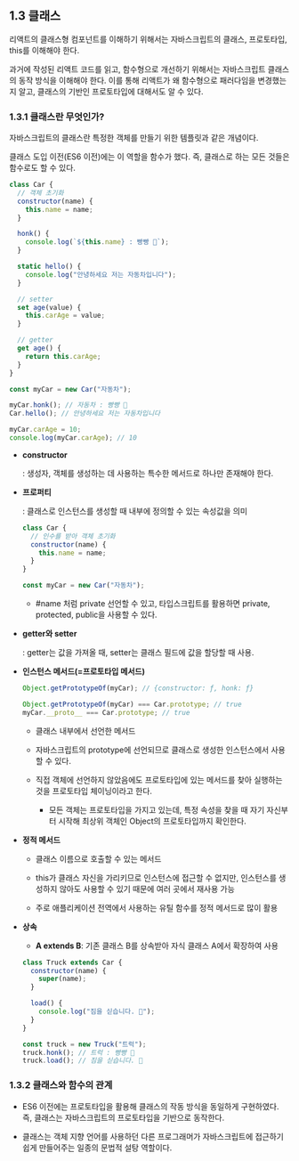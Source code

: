 ## 1.3 클래스

리액트의 클래스형 컴포넌트를 이해하기 위해서는 자바스크립트의 클래스, 프로토타입, this를 이해해야 한다.

과거에 작성된 리액트 코드를 읽고, 함수형으로 개선하기 위해서는 자바스크립트 클래스의 동작 방식을 이해해야 한다. 이를 통해 리액트가 왜 함수형으로 패러다임을 변경했는지 알고, 클래스의 기반인 프로토타입에 대해서도 알 수 있다.

### 1.3.1 클래스란 무엇인가?

자바스크립트의 클래스란 특정한 객체를 만들기 위한 템플릿과 같은 개념이다.

클래스 도입 이전(ES6 이전)에는 이 역할을 함수가 했다. 즉, 클래스로 하는 모든 것들은 함수로도 할 수 있다.

```js
class Car {
  // 객체 초기화
  constructor(name) {
    this.name = name;
  }

  honk() {
    console.log(`${this.name} : 빵빵 🚗`);
  }

  static hello() {
    console.log("안녕하세요 저는 자동차입니다");
  }

  // setter
  set age(value) {
    this.carAge = value;
  }

  // getter
  get age() {
    return this.carAge;
  }
}

const myCar = new Car("자동차");

myCar.honk(); // 자동차 : 빵빵 🚗
Car.hello(); // 안녕하세요 저는 자동차입니다

myCar.carAge = 10;
console.log(myCar.carAge); // 10
```

- **constructor**

  : 생성자, 객체를 생성하는 데 사용하는 특수한 메서드로 하나만 존재해야 한다.

- **프로퍼티**

  : 클래스로 인스턴스를 생성할 때 내부에 정의할 수 있는 속성값을 의미

  ```js
  class Car {
    // 인수를 받아 객체 초기화
    constructor(name) {
      this.name = name;
    }
  }

  const myCar = new Car("자동차");
  ```

  - #name 처럼 private 선언할 수 있고, 타입스크립트를 활용하면 private, protected, public을 사용할 수 있다.

- **getter와 setter**

  : getter는 값을 가져올 때, setter는 클래스 필드에 값을 할당할 때 사용.

- **인스턴스 메서드(=프로토타입 메서드)**

  ```js
  Object.getPrototypeOf(myCar); // {constructor: ƒ, honk: ƒ}

  Object.getPrototypeOf(myCar) === Car.prototype; // true
  myCar.__proto__ === Car.prototype; // true
  ```

  - 클래스 내부에서 선언한 메서드

  - 자바스크립트의 prototype에 선언되므로 클래스로 생성한 인스턴스에서 사용할 수 있다.

  - 직접 객체에 선언하지 않았음에도 프로토타입에 있는 메서드를 찾아 실행하는 것을 프로토타입 체이닝이라고 한다.

    - 모든 객체는 프로토타입을 가지고 있는데, 특정 속성을 찾을 때 자기 자신부터 시작해 최상위 객체인 Object의 프로토타입까지 확인한다.

- **정적 메서드**

  - 클래스 이름으로 호출할 수 있는 메서드

  - this가 클래스 자신을 가리키므로 인스턴스에 접근할 수 없지만, 인스턴스를 생성하지 않아도 사용할 수 있기 때문에 여러 곳에서 재사용 가능

  - 주로 애플리케이션 전역에서 사용하는 유틸 함수를 정적 메서드로 많이 활용

- **상속**

  - **A extends B**: 기존 클래스 B를 상속받아 자식 클래스 A에서 확장하여 사용

  ```js
  class Truck extends Car {
    constructor(name) {
      super(name);
    }

    load() {
      console.log("짐을 싣습니다. 🧳");
    }
  }

  const truck = new Truck("트럭");
  truck.honk(); // 트럭 : 빵빵 🚗
  truck.load(); // 짐을 싣습니다. 🧳
  ```

### 1.3.2 클래스와 함수의 관계

- ES6 이전에는 프로토타입을 활용해 클래스의 작동 방식을 동일하게 구현하였다. 즉, 클래스는 자바스크립트의 프로토타입을 기반으로 동작한다.

- 클래스는 객체 지향 언어를 사용하던 다른 프로그래머가 자바스크립트에 접근하기 쉽게 만들어주는 일종의 문법적 설탕 역할이다.
